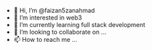 - 👋 Hi, I’m @faizan5zanahmad
- 👀 I’m interested in web3
- 🌱 I’m currently learning full stack development
- 💞️ I’m looking to collaborate on ...
- 📫 How to reach me ...

<!---
faizan5zanahmad/faizan5zanahmad is a ✨ special ✨ repository because its `README.md` (this file) appears on your GitHub profile.
You can click the Preview link to take a look at your changes.
--->
